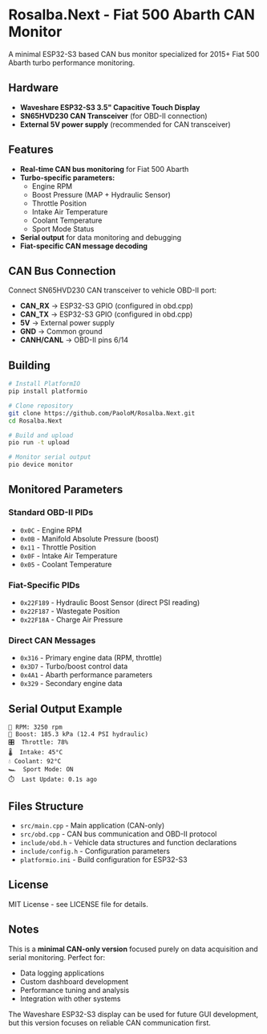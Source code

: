 # Rosalba.Next - Fiat 500 Abarth CAN Monitor

A minimal ESP32-S3 based CAN bus monitor specialized for 2015+ Fiat 500 Abarth turbo performance monitoring.

## Hardware

- **Waveshare ESP32-S3 3.5" Capacitive Touch Display**
- **SN65HVD230 CAN Transceiver** (for OBD-II connection)
- **External 5V power supply** (recommended for CAN transceiver)

## Features

- **Real-time CAN bus monitoring** for Fiat 500 Abarth
- **Turbo-specific parameters:**
  - Engine RPM
  - Boost Pressure (MAP + Hydraulic Sensor)
  - Throttle Position
  - Intake Air Temperature
  - Coolant Temperature
  - Sport Mode Status
- **Serial output** for data monitoring and debugging
- **Fiat-specific CAN message decoding**

## CAN Bus Connection

Connect SN65HVD230 CAN transceiver to vehicle OBD-II port:
- **CAN_RX** → ESP32-S3 GPIO (configured in obd.cpp)
- **CAN_TX** → ESP32-S3 GPIO (configured in obd.cpp)
- **5V** → External power supply
- **GND** → Common ground
- **CANH/CANL** → OBD-II pins 6/14

## Building

```bash
# Install PlatformIO
pip install platformio

# Clone repository
git clone https://github.com/PaoloM/Rosalba.Next.git
cd Rosalba.Next

# Build and upload
pio run -t upload

# Monitor serial output
pio device monitor
```

## Monitored Parameters

### Standard OBD-II PIDs
- `0x0C` - Engine RPM
- `0x0B` - Manifold Absolute Pressure (boost)
- `0x11` - Throttle Position
- `0x0F` - Intake Air Temperature
- `0x05` - Coolant Temperature

### Fiat-Specific PIDs
- `0x22F189` - Hydraulic Boost Sensor (direct PSI reading)
- `0x22F187` - Wastegate Position
- `0x22F18A` - Charge Air Pressure

### Direct CAN Messages
- `0x316` - Primary engine data (RPM, throttle)
- `0x3D7` - Turbo/boost control data
- `0x4A1` - Abarth performance parameters
- `0x329` - Secondary engine data

## Serial Output Example

```
🏁 RPM: 3250 rpm
💨 Boost: 185.3 kPa (12.4 PSI hydraulic)
🎛️  Throttle: 78%
🌡️  Intake: 45°C
💧 Coolant: 92°C
🏎️  Sport Mode: ON
⏱️  Last Update: 0.1s ago
```

## Files Structure

- `src/main.cpp` - Main application (CAN-only)
- `src/obd.cpp` - CAN bus communication and OBD-II protocol
- `include/obd.h` - Vehicle data structures and function declarations
- `include/config.h` - Configuration parameters
- `platformio.ini` - Build configuration for ESP32-S3

## License

MIT License - see LICENSE file for details.

## Notes

This is a **minimal CAN-only version** focused purely on data acquisition and serial monitoring. Perfect for:
- Data logging applications
- Custom dashboard development
- Performance tuning and analysis
- Integration with other systems

The Waveshare ESP32-S3 display can be used for future GUI development, but this version focuses on reliable CAN communication first.